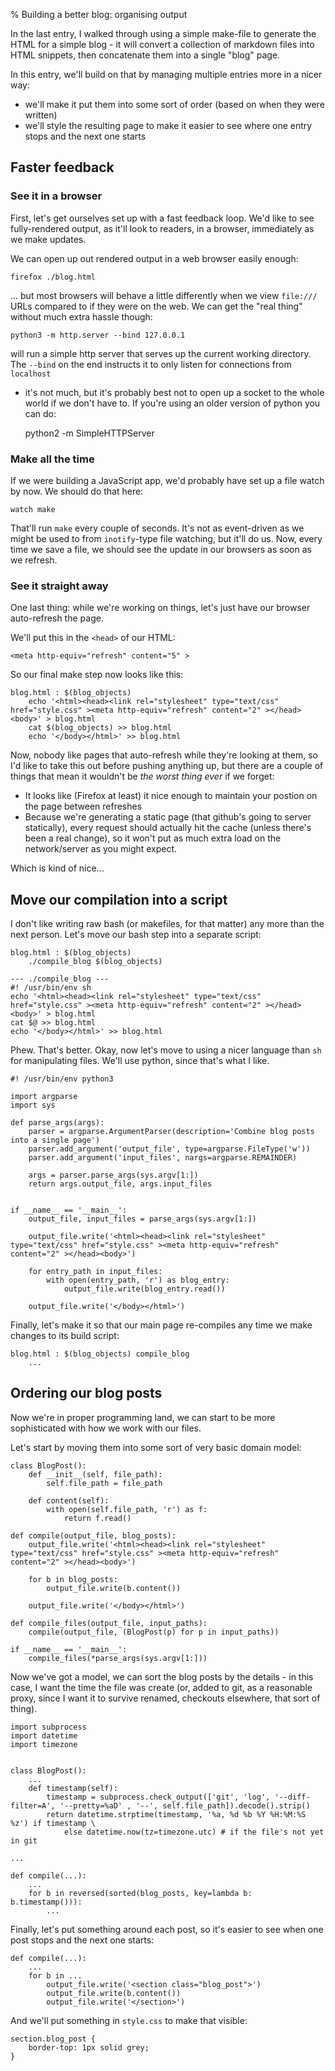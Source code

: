 % Building a better blog: organising output

In the last entry, I walked through using a simple make-file to generate the
HTML for a simple blog - it will convert a collection of markdown files into
HTML snippets, then concatenate them into a single "blog" page.

In this entry, we'll build on that by managing multiple entries more in a nicer
way:

- we'll make it put them into some sort of order (based on when they were written)
- we'll style the resulting page to make it easier to see where one entry stops
and the next one starts

## Faster feedback

### See it in a browser

First, let's get ourselves set up with a fast feedback loop. We'd like to see
fully-rendered output, as it'll look to readers, in a browser, immediately as
we make updates.

We can open up out rendered output in a web browser easily enough:

    firefox ./blog.html

... but most browsers will behave a little differently when we view `file:///`
URLs compared to if they were on the web. We can get the "real thing" without
much extra hassle though:

    python3 -m http.server --bind 127.0.0.1

will run a simple http server that serves up the current working directory. The
`--bind` on the end instructs it to only listen for connections from `localhost`
- it's not much, but it's probably best not to open up a socket to the whole
world if we don't have to. If you're using an older version of python you can do:

    python2 -m SimpleHTTPServer

### Make all the time

If we were building a JavaScript app, we'd probably have set up a file watch
by now. We should do that here:

    watch make

That'll run `make` every couple of seconds. It's not as event-driven as we might
be used to from `inotify`-type file watching, but it'll do us. Now, every time
we save a file, we should see the update in our browsers as soon as we refresh.

### See it straight away

One last thing: while we're working on things, let's just have our browser
auto-refresh the page.

We'll put this in the `<head>` of our HTML:

    <meta http-equiv="refresh" content="5" >

So our final make step now looks like this:

    blog.html : $(blog_objects) 
    	echo '<html><head><link rel="stylesheet" type="text/css" href="style.css" ><meta http-equiv="refresh" content="2" ></head><body>' > blog.html 
    	cat $(blog_objects) >> blog.html 
    	echo '</body></html>' >> blog.html

Now, nobody like pages that auto-refresh while they're looking at them, so I'd
like to take this out before pushing anything up, but there are a couple of things
that mean it wouldn't be _the worst thing ever_ if we forget:

- It looks like (Firefox at least) it nice enough to maintain your postion on
the page between refreshes
- Because we're generating a static page (that github's going to server statically),
every request should actually hit the cache (unless there's been a real change),
so it won't put as much extra load on the network/server as you might expect.

Which is kind of nice...

## Move our compilation into a script

I don't like writing raw bash (or makefiles, for that matter) any more than the
next person. Let's move our bash step into a separate script:

    blog.html : $(blog_objects)
    	./compile_blog $(blog_objects)

    --- ./compile_blog ---
    #! /usr/bin/env sh
    echo '<html><head><link rel="stylesheet" type="text/css" href="style.css" ><meta http-equiv="refresh" content="2" ></head><body>' > blog.html 
    cat $@ >> blog.html 
    echo '</body></html>' >> blog.html

Phew. That's better. Okay, now let's move to using a nicer language than `sh`
for manipulating files. We'll use python, since that's what I like.

~~~
#! /usr/bin/env python3

import argparse
import sys

def parse_args(args):
	parser = argparse.ArgumentParser(description='Combine blog posts into a single page')
	parser.add_argument('output_file', type=argparse.FileType('w'))
	parser.add_argument('input_files', nargs=argparse.REMAINDER)

	args = parser.parse_args(sys.argv[1:])
	return args.output_file, args.input_files


if __name__ == '__main__':
	output_file, input_files = parse_args(sys.argv[1:])
		
	output_file.write('<html><head><link rel="stylesheet" type="text/css" href="style.css" ><meta http-equiv="refresh" content="2" ></head><body>')

	for entry_path in input_files:
		with open(entry_path, 'r') as blog_entry:
			output_file.write(blog_entry.read())

	output_file.write('</body></html>')
~~~

Finally, let's make it so that our main page re-compiles any time we make
changes to its build script:

    blog.html : $(blog_objects) compile_blog
    	...

## Ordering our blog posts

Now we're in proper programming land, we can start to be more sophisticated
with how we work with our files.

Let's start by moving them into some sort of very basic domain model:

~~~
class BlogPost():
	def __init__(self, file_path):
		self.file_path = file_path

	def content(self):
		with open(self.file_path, 'r') as f:
			return f.read()

def compile(output_file, blog_posts):
	output_file.write('<html><head><link rel="stylesheet" type="text/css" href="style.css" ><meta http-equiv="refresh" content="2" ></head><body>')

	for b in blog_posts:
		output_file.write(b.content())

	output_file.write('</body></html>')

def compile_files(output_file, input_paths):
	compile(output_file, (BlogPost(p) for p in input_paths))

if __name__ == '__main__':
	compile_files(*parse_args(sys.argv[1:]))
~~~

Now we've got a model, we can sort the blog posts by the details - in this
case, I want the time the file was create (or, added to git, as a reasonable
proxy, since I want it to survive renamed, checkouts elsewhere, that sort
of thing).

~~~
import subprocess
import datetime
import timezone


class BlogPost():
	...
	def timestamp(self):
		timestamp = subprocess.check_output(['git', 'log', '--diff-filter=A', '--pretty=%aD' , '--', self.file_path]).decode().strip()
		return datetime.strptime(timestamp, '%a, %d %b %Y %H:%M:%S %z') if timestamp \
			else datetime.now(tz=timezone.utc) # if the file's not yet in git

...

def compile(...):
	...
	for b in reversed(sorted(blog_posts, key=lambda b: b.timestamp())):
		...
~~~

Finally, let's put something around each post, so it's easier to see when one
post stops and the next one starts:

~~~
def compile(...):
	...
	for b in ...
		output_file.write('<section class="blog_post">')
		output_file.write(b.content())
		output_file.write('</section>')
~~~

And we'll put something in `style.css` to make that visible:

~~~
section.blog_post {
	border-top: 1px solid grey;
}
~~~
